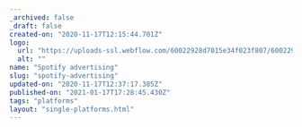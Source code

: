 ```yaml
---
_archived: false
_draft: false
created-on: "2020-11-17T12:15:44.701Z"
logo:
  url: "https://uploads-ssl.webflow.com/60022928d7015e34f023f807/60022928d7015e05e023fadd_Untitled-1_0000s_0006_spotify-advertising.png"
  alt: ""
name: "Spotify advertising"
slug: "spotify-advertising"
updated-on: "2020-11-17T12:37:17.385Z"
published-on: "2021-01-17T17:28:45.430Z"
tags: "platforms"
layout: "single-platforms.html"
---
```



